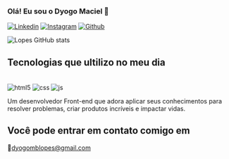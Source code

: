 ### Olá! Eu sou o Dyogo Maciel 👋

[![Linkedin](https://img.shields.io/badge/LinkedIn-0077B5?style=for-the-badge&logo=linkedin&logoColor=white)](https://www.linkedin.com/in/dyogo-lopes-097a2023b)
[![Instagram](https://img.shields.io/badge/Instagram-E4405F?style=for-the-badge&logo=instagram&logoColor=white)](https://www.instagram.com/dyogomaciel23/)
[![Github](https://img.shields.io/badge/GitHub-100000?style=for-the-badge&logo=github&logoColor=white)](https://github.com/dyogomblopes)

![Lopes GitHub stats](https://github-readme-stats.vercel.app/api?username=dyogomblopes&show_icons=true&theme=dracula)

## Tecnologias que ultilizo no meu dia

<div style="display: inline_block"><br/>
 <img align="center" alt="html5" src="https://img.shields.io/badge/HTML5-E34F26?style=for-the-badge&logo=html5&logoColor=white"/>
 <img align="center" alt="css" src="https://img.shields.io/badge/CSS3-1572B6?style=for-the-badge&logo=css3&logoColor=white"/>
 <img align="center" alt="js" src="https://img.shields.io/badge/JavaScript-F7DF1E?style=for-the-badge&logo=javascript&logoColor=black"/>
</div>

Um desenvolvedor Front-end que adora aplicar seus conhecimentos para resolver problemas, criar produtos incríveis e impactar vidas.

## Você pode entrar em contato comigo em

📧dyogomblopes@gmail.com
